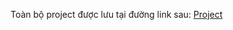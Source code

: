 Toàn bộ project được lưu tại đường link sau: [Project](https://drive.google.com/drive/folders/1d3L5vrjw0GMiKfAHPz7twY9N3zI3AZzL?fbclid=IwY2xjawEm9BhleHRuA2FlbQIxMAABHauU10hwzqHrkyAWTXoMM0wbCBOzjW7xnXrbYHBp-qHIxVZ2KXrAha0pmQ_aem_cfOYYnGqb-L9tGCI21yXFQ)
